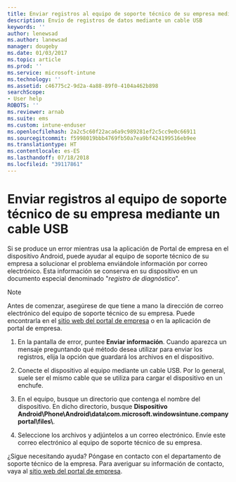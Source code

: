 ```yaml
---
title: Enviar registros al equipo de soporte técnico de su empresa mediante un cable USB | Microsoft Docs
description: Envío de registros de datos mediante un cable USB
keywords: ''
author: lenewsad
ms.author: lanewsad
manager: dougeby
ms.date: 01/03/2017
ms.topic: article
ms.prod: ''
ms.service: microsoft-intune
ms.technology: ''
ms.assetid: c46775c2-9d2a-4a88-89f0-4104a462b898
searchScope:
- User help
ROBOTS: ''
ms.reviewer: arnab
ms.suite: ems
ms.custom: intune-enduser
ms.openlocfilehash: 2a2c5c60f22aca6a9c989281ef2c5cc9e0c66911
ms.sourcegitcommit: f5998019bbb4769fb50a7ea9bf424199516eb9ee
ms.translationtype: HT
ms.contentlocale: es-ES
ms.lasthandoff: 07/18/2018
ms.locfileid: "39117861"
---
```

# <a name="send-logs-to-your-company-support-using-a-usb-cable"></a>Enviar registros al equipo de soporte técnico de su empresa mediante un cable USB

Si se produce un error mientras usa la aplicación de Portal de empresa en el dispositivo Android, puede ayudar al equipo de soporte técnico de su empresa a solucionar el problema enviándole información por correo electrónico. Esta información se conserva en su dispositivo en un documento especial denominado "_registro de diagnóstico_".

> [!Note]
> Antes de comenzar, asegúrese de que tiene a mano la dirección de correo electrónico del equipo de soporte técnico de su empresa. Puede encontrarla en el [sitio web del portal de empresa](https://portal.manage.microsoft.com#HelpDeskDialog) o en la aplicación de portal de empresa.

1. En la pantalla de error, puntee **Enviar información**. Cuando aparezca un mensaje preguntando qué método desea utilizar para enviar los registros, elija la opción que guardará los archivos en el dispositivo.

2. Conecte el dispositivo al equipo mediante un cable USB. Por lo general, suele ser el mismo cable que se utiliza para cargar el dispositivo en un enchufe.

3. En el equipo, busque un directorio que contenga el nombre del dispositivo. En dicho directorio, busque <strong>Dispositivo Android\Phone\Android\data\com.microsoft.windowsintune.companyportal\files\\</strong>.

4. Seleccione los archivos y adjúntelos a un correo electrónico. Envíe este correo electrónico al equipo de soporte técnico de su empresa.

¿Sigue necesitando ayuda? Póngase en contacto con el departamento de soporte técnico de la empresa. Para averiguar su información de contacto, vaya al [sitio web del portal de empresa](https://portal.manage.microsoft.com#HelpDeskDialog).
